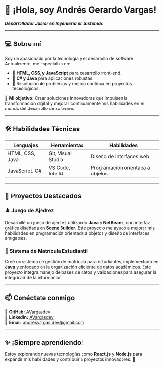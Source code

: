 # 👋 ¡Hola, soy Andrés Gerardo Vargas!  
**_Desarrollador Junior en Ingeniería en Sistemas_**  

---

## 💻 **Sobre mí**  
Soy un apasionado por la tecnología y el desarrollo de software. Actualmente, me especializo en:  
- 🔹 **HTML, CSS, y JavaScript** para desarrollo front-end.  
- 🔹 **C# y Java** para aplicaciones robustas.  
- 🔹 Resolución de problemas y mejora continua en proyectos tecnológicos.  

🎯 **Mi objetivo:** Crear soluciones innovadoras que impulsen la transformación digital y mejorar continuamente mis habilidades en el mundo del desarrollo de software.

---

## 🛠️ **Habilidades Técnicas**  
| Lenguajes          | Herramientas         | Habilidades               |  
|--------------------|----------------------|---------------------------|  
| HTML, CSS, Java    | Git, Visual Studio   | Diseño de interfaces web  |  
| JavaScript, C#     | VS Code, IntelliJ    | Programación orientada a objetos |  

---

## 🌟 **Proyectos Destacados**  
### ♟️ **Juego de Ajedrez**  
Desarrollé un juego de ajedrez utilizando **Java** y **NetBeans**, con interfaz gráfica diseñada en **Scene Builder**. Este proyecto me ayudó a mejorar mis habilidades en programación orientada a objetos y diseño de interfaces amigables.

### 📘 **Sistema de Matrícula Estudiantil**  
Creé un sistema de gestión de matrícula para estudiantes, implementado en **Java** y enfocado en la organización eficiente de datos académicos. Este proyecto integra manejo de bases de datos y validaciones para asegurar la integridad de la información.

---

## 📫 **Conéctate conmigo**  
📍 **GitHub:** [AVargasdev](https://github.com/AVargasdev)  
📍 **LinkedIn:** [AVargasdev](https://www.linkedin.com/in/AVargasdev)  
📍 **Email:** andresvargas.dev@gmail.com  

---

## ✨ **¡Siempre aprendiendo!**  
Estoy explorando nuevas tecnologías como **React.js** y **Node.js** para expandir mis habilidades y contribuir a proyectos innovadores. 🚀  

